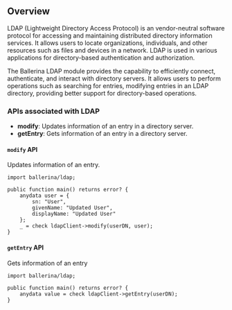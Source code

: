 ## Overview

LDAP (Lightweight Directory Access Protocol) is an vendor-neutral software protocol for accessing and maintaining distributed directory information services. It allows users to locate organizations, individuals, and other resources such as files and devices in a network. LDAP is used in various applications for directory-based authentication and authorization.

The Ballerina LDAP module provides the capability to efficiently connect, authenticate, and interact with directory servers. It allows users to perform operations such as searching for entries, modifying entries in an LDAP directory, providing better support for directory-based operations.

### APIs associated with LDAP

- **modify**: Updates information of an entry in a directory server.
- **getEntry**: Gets information of an entry in a directory server.

#### `modify` API

Updates information of an entry.

```ballerina
import ballerina/ldap;

public function main() returns error? {
    anydata user = {
        sn: "User",
        givenName: "Updated User",
        displayName: "Updated User"
    };
    _ = check ldapClient->modify(userDN, user);
}
```

#### `getEntry` API

Gets information of an entry

```ballerina
import ballerina/ldap;

public function main() returns error? {
    anydata value = check ldapClient->getEntry(userDN);
}
```
